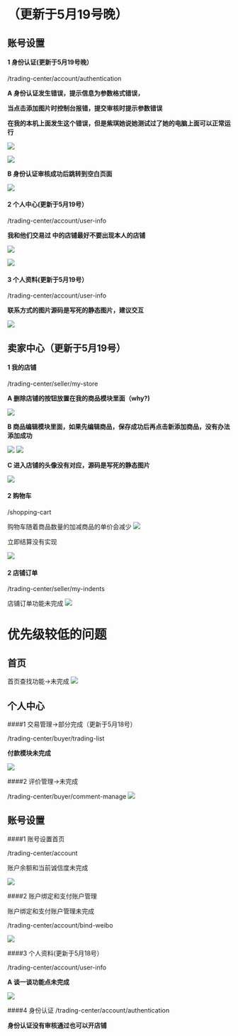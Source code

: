 （更新于5月19号晚）
==================================

账号设置
---------
 
#### 1 身份认证(更新于5月19号晚）

/trading-center/account/authentication

__A 身份认证发生错误，提示信息为参数格式错误，__

__当点击添加图片时控制台报错，提交审核时提示参数错误__

__在我的本机上面发生这个错误，但是紫琪她说她测试过了她的电脑上面可以正常运行__

![](http://i1.tietuku.com/8f54a20f9b7c99fe.png)

![](http://i1.tietuku.com/0df710af83085319.png)

__B 身份认证审核成功后跳转到空白页面__

![](http://i1.tietuku.com/849c30158b7907bd.png)

#### 2 个人中心(更新于5月19号）

/trading-center/account/user-info

__我和他们交易过 中的店铺最好不要出现本人的店铺__

![](http://i1.tietuku.com/553f0a798ffc6dde.png)

![](http://i1.tietuku.com/eea159b022cdbdba.png)

#### 3 个人资料(更新于5月19号）

/trading-center/account/user-info

__联系方式的图片源码是写死的静态图片，建议交互__

![](http://i1.tietuku.com/87988d2ff1a9c48f.png)


卖家中心（更新于5月19号）
-----------------

#### 1 我的店铺

/trading-center/seller/my-store

__A 删除店铺的按钮放置在我的商品模块里面（why?)__

![](http://i1.tietuku.com/ed218d99239ccc36.png)

__B 商品编辑模块里面，如果先编辑商品，保存成功后再点击新添加商品，没有办法添加成功__

![](http://i1.tietuku.com/e344a5744c8e89f1.png)
![](http://i1.tietuku.com/5a72c930edb40c73.png)

__C 进入店铺的头像没有对应，源码是写死的静态图片__

![](http://i1.tietuku.com/09a8493eb1bb1fdd.png)

#### 2  购物车

/shopping-cart

购物车随着商品数量的加减商品的单价会减少
![](http://i1.tietuku.com/61093997fd376f9f.png)

立即结算没有实现

![](http://i1.tietuku.com/def6e0b5ca931777.png)

#### 2  店铺订单

/trading-center/seller/my-indents

店铺订单功能未完成
![](http://i1.tietuku.com/e9413d855df1aeb1.png)

优先级较低的问题
=================

首页
-------------------------

首页查找功能->未完成
![](http://i1.tietuku.com/dab1cb694b3846d6.png)

个人中心
-------------------------

####1 交易管理->部分完成（更新于5月18号）

/trading-center/buyer/trading-list

__付款模块未完成__

![](http://i1.tietuku.com/a7cb39694fe43f46.png)

####2 评价管理->未完成

/trading-center/buyer/comment-manage
![](http://i1.tietuku.com/29a9e68e604d3ccc.png)

账号设置
---------
####1 账号设置首页

/trading-center/account

账户余额和当前诚信度未完成

![](http://i1.tietuku.com/093840651ac27ac4.png)

####2 账户绑定和支付账户管理

账户绑定和支付账户管理未完成

/trading-center/account/bind-weibo

![](http://i1.tietuku.com/c4a9da4387fc6e2f.png)

####3 个人资料(更新于5月18号）

/trading-center/account/user-info

__A 谈一谈功能点未完成__

![](http://i1.tietuku.com/8e0fb5f03138bdfe.png)

####4 身份认证
/trading-center/account/authentication

__身份认证没有审核通过也可以开店铺__


